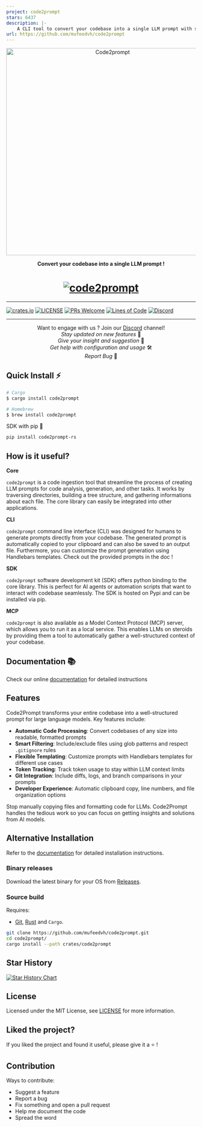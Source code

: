 ```yaml
---
project: code2prompt
stars: 6437
description: |-
    A CLI tool to convert your codebase into a single LLM prompt with source tree, prompt templating, and token counting.
url: https://github.com/mufeedvh/code2prompt
---
```


<div align="center">
  <a href="https://code2prompt.dev">
  <img align="center" width="550px" src=".assets/logo_dark_v0.0.2.svg" alt="Code2prompt"/>
  </a>
  <p align="center">
  <b>Convert your codebase into a single LLM prompt !</b>
  </p>
</div>

<h1 align="center">
  <a href="https://code2prompt.dev"><img src=".assets/CLI.png" alt="code2prompt"></a>
</h1>

<hr />

[![crates.io](https://img.shields.io/crates/v/code2prompt.svg)](https://crates.io/crates/code2prompt)
[![LICENSE](https://img.shields.io/github/license/mufeedvh/code2prompt.svg#cache1)](https://github.com/mufeedvh/code2prompt/blob/master/LICENSE)
[![PRs Welcome](https://img.shields.io/badge/PRs-welcome-brightgreen.svg)](https://github.com/user/repo/pulls)
[![Lines of Code](https://tokei.rs/b1/github/mufeedvh/code2prompt)](https://github.com/mufeedvh/code2prompt)
[![Discord](https://img.shields.io/discord/1342336677905039451?logo=discord)](https://discord.com/invite/ZZyBbsHTwH)

<hr />

<p align="center">
  Want to engage with us ? Join our <a href="https://discord.com/invite/ZZyBbsHTwH">Discord</a> channel!<br>
  <i>Stay updated on new features</i> 📢<br>
  <i>Give your insight and suggestion</i> 💬<br>
  <i>Get help with configuration and usage</i> 🛠️<br>
  <i>Report Bug</i> 🐛<br>
</p>

## Quick Install ⚡

```bash
# Cargo
$ cargo install code2prompt

# Homebrew
$ brew install code2prompt
```

SDK with pip 🐍

```bash
pip install code2prompt-rs
```

## How is it useful?

**Core**

`code2prompt` is a code ingestion tool that streamline the process of creating LLM prompts for code analysis, generation, and other tasks. It works by traversing directories, building a tree structure, and gathering informations about each file. The core library can easily be integrated into other applications.

**CLI**

`code2prompt` command line interface (CLI) was designed for humans to generate prompts directly from your codebase. The generated prompt is automatically copied to your clipboard and can also be saved to an output file. Furthermore, you can customize the prompt generation using Handlebars templates. Check out the provided prompts in the doc !

**SDK**

`code2prompt` software development kit (SDK) offers python binding to the core library. This is perfect for AI agents or automation scripts that want to interact with codebase seamlessly. The SDK is hosted on Pypi and can be installed via pip.

**MCP**

`code2prompt` is also available as a Model Context Protocol (MCP) server, which allows you to run it as a local service. This enables LLMs on steroids by providing them a tool to automatically gather a well-structured context of your codebase.

## Documentation 📚

Check our online [documentation](https://code2prompt.dev/docs/welcome/) for detailed instructions

## Features

Code2Prompt transforms your entire codebase into a well-structured prompt for large language models. Key features include:

- **Automatic Code Processing**: Convert codebases of any size into readable, formatted prompts
- **Smart Filtering**: Include/exclude files using glob patterns and respect `.gitignore` rules
- **Flexible Templating**: Customize prompts with Handlebars templates for different use cases
- **Token Tracking**: Track token usage to stay within LLM context limits
- **Git Integration**: Include diffs, logs, and branch comparisons in your prompts
- **Developer Experience**: Automatic clipboard copy, line numbers, and file organization options

Stop manually copying files and formatting code for LLMs. Code2Prompt handles the tedious work so you can focus on getting insights and solutions from AI models.

## Alternative Installation

Refer to the [documentation](https://code2prompt.dev/docs/how_to/install/) for detailed installation instructions.

### Binary releases

Download the latest binary for your OS from [Releases](https://github.com/mufeedvh/code2prompt/releases).

### Source build

Requires:

- [Git](https://git-scm.org/downloads), [Rust](https://rust-lang.org/tools/install) and `Cargo`.

```sh
git clone https://github.com/mufeedvh/code2prompt.git
cd code2prompt/
cargo install --path crates/code2prompt
```

## Star History

[![Star History Chart](https://api.star-history.com/svg?repos=mufeedvh/code2prompt&type=Date)](https://star-history.com/#mufeedvh/code2prompt&Date)

## License

Licensed under the MIT License, see <a href="https://github.com/mufeedvh/code2prompt/blob/master/LICENSE">LICENSE</a> for more information.

## Liked the project?

If you liked the project and found it useful, please give it a :star: !

## Contribution

Ways to contribute:

- Suggest a feature
- Report a bug
- Fix something and open a pull request
- Help me document the code
- Spread the word

